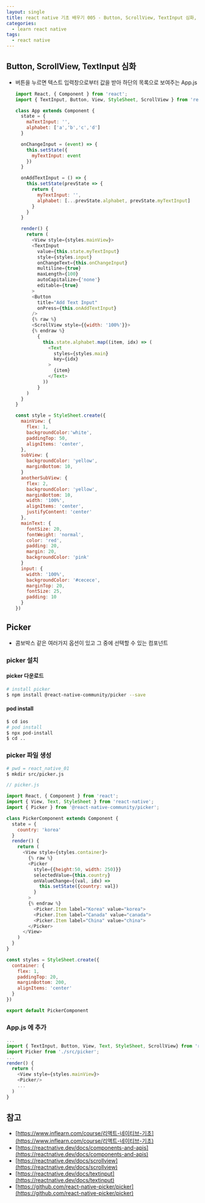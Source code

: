 ```yaml
---
layout: single
title: react native 기초 배우기 005 - Button, ScrollView, TextInput 심화, Picker
categories: 
  - learn react native
tags:
  - react native
---
```


## Button, ScrollView, TextInput 심화

- 버튼을 누르면 텍스트 입력창으로부터 값을 받아 하단의 목록으로 보여주는 App.js

  ~~~javascript
  import React, { Component } from 'react';
  import { TextInput, Button, View, StyleSheet, ScrollView } from 'react-native';

  class App extends Component {
    state = {
      maTextInput: '',
      alphabet: ['a','b','c','d']
    }

    onChangeInput = (event) => {
      this.setState({
        myTextInput: event
      })
    }

    onAddTextInput = () => {
      this.setState(prevState => {
        return {
          myTextInput: '',
          alphabet: [...prevState.alphabet, prevState.myTextInput]
        }
      }
    }

    render() {
      return (
        <View style={styles.mainView}>
        <TextInput
          value={this.state.myTextInput}
          style={styles.input}
          onChangeText={this.onChangeInput}
          multiline={true}
          maxLength={100}
          autoCapitalize={'none'}
          editable={true}
        >
        <Button
          title="Add Text Input"
          onPress={this.onAddTextInput}
        />
        {% raw %}
        <ScrollView style={{width: '100%'}}>
        {% endraw %}
          {
            this.state.alphabet.map((item, idx) => (
              <Text
                styles={styles.main}
                key={idx}
              >
                {item}
              </Text>
            ))
          }
      )
    }
  }

  const style = StyleSheet.create({
    mainView: {
      flex: 1,
      backgroundColor:'white',
      paddingTop: 50,
      alignItems: 'center',
    },
    subView: {
      backgroundColor: 'yellow',
      marginBottom: 10,
    }
    anotherSubView: {
      flex: 2,
      backgroundColor: 'yellow',
      marginBottom: 10,
      width: '100%',
      alignItems: 'center',
      justifyContent: 'center'
    },
    mainText: {
      fontSize: 20,
      fontWeight: 'normal',
      color: 'red',
      padding: 20,
      margin: 20,
      backgroundColor: 'pink'
    }
    input: {
      width: '100%',
      backgroundColor: '#cecece',
      marginTop: 20,
      fontSize: 25,
      padding: 10
    } 
  })
  ~~~

## Picker

- 콤보박스 같은 여러가지 옵션이 있고 그 중에 선택할 수 있는 컴포넌트

### picker 설치

#### picker 다운로드

~~~bash
# install picker
$ npm install @react-native-community/picker --save  
~~~

#### pod install

~~~bash
$ cd ios
# pod install
$ npx pod-install
$ cd ..
~~~

### picker 파일 생성

  ~~~bash
  # pwd = react_native_01
  $ mkdir src/picker.js
  ~~~

  ~~~javascript
  // picker.js

  import React, { Component } from 'react';
  import { View, Text, StyleSheet } from 'react-native';
  import { Picker } from '@react-native-community/picker';

  class PickerComponent extends Component {
    state = {
      country: 'korea'
    }
    render() {
      return (
        <View style={styles.container}>
          {% raw %}
          <Picker
            style={{height:50, width: 250)}}
            selectedValue={this.country}
            onValueChange={(val, idx) => 
              this.setState({country: val})
            }
          >
          {% endraw %}
            <Picker.Item label="Korea" value="korea">
            <Picker.Item label="Canada" value="canada">
            <Picker.Item label="China" value="china">
          </Picker>
        </View>
      )
    }
  }

  const styles = StyleSheet.create({
    container: {
      flex: 1,
      paddingTop: 20,
      marginBottom: 200,
      alignItems: 'center'
    }
  })

  export default PickerComponent
  ~~~

### App.js 에 추가

  ~~~javascript
  ...
  import { TextInput, Button, View, Text, StyleSheet, ScrollView} from 'react-native';
  import Picker from './src/picker';
  ...
  render() {
    return (
      <View style={styles.mainView}>
      <Picker/>
      ...
    )
  }
  ~~~

## 참고
- [https://www.inflearn.com/course/리액트-네이티브-기초](https://www.inflearn.com/course/리액트-네이티브-기초)
- [https://reactnative.dev/docs/components-and-apis](https://reactnative.dev/docs/components-and-apis)
- [https://reactnative.dev/docs/scrollview](https://reactnative.dev/docs/scrollview)
- [https://reactnative.dev/docs/textinput](https://reactnative.dev/docs/textinput)
- [https://github.com/react-native-picker/picker](https://github.com/react-native-picker/picker)